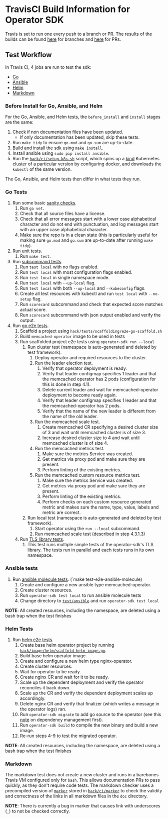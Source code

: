 # TravisCI Build Information for Operator SDK

Travis is set to run one every push to a branch or PR.
The results of the builds can be found [here][branches] for branches and [here][pr-builds] for PRs.

## Test Workflow

In Travis CI, 4 jobs are run to test the sdk:

- [Go](#go-tests)
- [Ansible](#ansible-tests)
- [Helm](#helm-tests)
- [Markdown](#markdown)

### Before Install for Go, Ansible, and Helm

For the Go, Ansible, and Helm tests, the `before_install` and `install` stages are the same:

1. Check if non documentation files have been updated.
    - If only documentation has been updated, skip these tests.
2. Run `make tidy` to ensure `go.mod` and `go.sum` are up-to-date.
3. Build and install the sdk using `make install`.
4. Install ansible using `sudo pip install ansible`.
5. Run the [`hack/ci/setup-k8s.sh`][k8s-script] script, which spins up a [kind][kind] Kubernetes cluster of a particular version by configuring docker, and downloads the `kubectl` of the same version.

The Go, Ansible, and Helm tests then differ in what tests they run.

### Go Tests

1. Run some basic [sanity checks][sanity].
    1. Run `go vet`.
    2. Check that all source files have a license.
    3. Check that all error messages start with a lower case alphabetical character and do not end with punctuation, and log messages start with an upper case alphabetical character.
    4. Make sure the repo is in a clean state (this is particularly useful for making sure `go.mod` and `go.sum` are up-to-date after running `make tidy`).
2. Run unit tests.
    1. Run `make test`.
3. Run [subcommand tests][subcommand].
    1. Run `test local` with no flags enabled.
    2. Run `test local` with most configuration flags enabled.
    3. Run `test local` in single namespace mode.
    4. Run `test local` with `--up-local` flag.
    5. Run `test local` with both `--up-local` and `--kubeconfig` flags.
    6. Create all test resources with kubectl and run `test local` with `--no-setup` flag.
    7. Run `scorecard` subcommand and check that expected score matches actual score.
    8. Run `scorecard` subcommand with json output enabled and verify the output.
4. Run [go e2e tests][go-e2e].
    1. Scaffold a project using `hack/tests/scaffolding/e2e-go-scaffold.sh`
    2. Build `memcached-operator` image to be used in tests
    3. Run scaffolded project e2e tests using `operator-sdk run --local`
        1. Run cluster test (namespace is auto-generated and deleted by test framework).
            1. Deploy operator and required resources to the cluster.
            2. Run the leader election test.
                1. Verify that operator deployment is ready.
                2. Verify that leader configmap specifies 1 leader and that the memcached operator has 2 pods (configuration for this is done in step 4.1).
                3. Delete current leader and wait for memcached-operator deployment to become ready again.
                4. Verify that leader configmap specifies 1 leader and that the memcached-operator has 2 pods.
                5. Verify that the name of the new leader is different from the name of the old leader.
            3. Run the memcached scale test.
                1. Create memcached CR specifying a desired cluster size of 3 and wait until memcached cluster is of size 3.
                2. Increase desired cluster size to 4 and wait until memcached cluster is of size 4.
            4. Run the memcached metrics test.
                1. Make sure the metrics Service was created.
                2. Get metrics via proxy pod and make sure they are present.
                3. Perform linting of the existing metrics.
            5. Run the memcached custom resource metrics test.
                1. Make sure the metrics Service was created.
                2. Get metrics via proxy pod and make sure they are present.
                3. Perform linting of the existing metrics.
                4. Perform checks on each custom resource generated metric and makes sure the name, type, value, labels and metric are correct.
        2. Run local test (namespace is auto-generated and deleted by test framework).
            1. Start operator using the `run --local` subcommand.
            2. Run memcached scale test (described in step 4.3.1.3)
    4. Run [TLS library tests][tls-tests].
        1. This test runs multiple simple tests of the operator-sdk's TLS library. The tests run in parallel and each tests runs in its own namespace.

### Ansible tests

1. Run [ansible molecule tests][ansible-molecule]. (`make test-e2e-ansible-molecule)
    1. Create and configure a new ansible type memcached-operator.
    2. Create cluster resources.
    3. Run `operator-sdk test local` to run ansible molecule tests
    4. Change directory to [`test/ansible`][ansible-test] and run `operator-sdk test local`

**NOTE**: All created resources, including the namespace, are deleted using a bash trap when the test finishes

### Helm Tests

1. Run [helm e2e tests][helm-e2e].
    1. Create base helm operator project by running [`hack/image/helm/scaffold-helm-image.go`][helm-base].
    2. Build base helm operator image.
    3. Create and configure a new helm type nginx-operator.
    4. Create cluster resources.
    5. Wait for operator to be ready.
    6. Create nginx CR and wait for it to be ready.
    7. Scale up the dependent deployment and verify the operator reconciles it back down.
    8. Scale up the CR and verify the dependent deployment scales up accordingly.
    9. Delete nginx CR and verify that finalizer (which writes a message in the operator logs) ran.
    10. Run `operator-sdk migrate` to add go source to the operator (see this [note][deps_mgmt] on dependency management first).
    11. Run `operator-sdk build` to compile the new binary and build a new image.
    12. Re-run steps 4-9 to test the migrated operator.

**NOTE**: All created resources, including the namespace, are deleted using a bash trap when the test finishes

### Markdown

The markdown test does not create a new cluster and runs in a barebones Travis VM configured only for `bash`. This allows documentation PRs to pass quickly, as they don't require code tests. The markdown checker uses a precompiled version of [`marker`][marker-github] stored in [`hack/ci/marker`][marker-local] to check the validity and correctness of the links in all markdown files in the `doc` directory.

**NOTE**: There is currently a bug in marker that causes link with underscores (`_`) to not be checked correctly.

[branches]: https://travis-ci.org/operator-framework/operator-sdk/branches
[pr-builds]: https://travis-ci.org/operator-framework/operator-sdk/pull_requests
[k8s-script]: ../../../hack/ci/setup-k8s.sh
[kind]: https://kind.sigs.k8s.io/
[sanity]: ../../../hack/tests/sanity-check.sh
[subcommand]: ../../../hack/tests/subcommand.sh
[go-e2e]: ../../../hack/tests/e2e-go.sh
[tls-tests]: ../../../test/e2e/tls_util_test.go
[ansible-molecule]: ../../../hack/tests/e2e-ansible-molecule.sh
[ansible-test]: ../../../test/ansible
[helm-e2e]: ../../../hack/tests/e2e-helm.sh
[helm-base]: ../../../hack/image/helm/scaffold-helm-image.go
[marker-github]: https://github.com/crawford/marker
[marker-local]: ../../../hack/ci/marker
[deps_mgmt]: ../../user-guide.md#a-note-on-dependency-management
